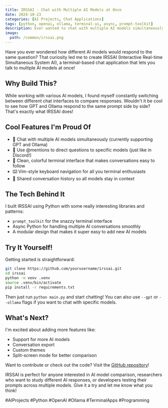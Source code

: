 ```yaml
---
title: IRSSAI - Chat with Multiple AI Models at Once
date: 2024-10-23
categories: [AI Projects, Chat Applications]
tags: [python, openai, ollama, terminal-ui, async, prompt-toolkit]
description: Ever wanted to chat with multiple AI models simultaneously? IRSSAI lets you do just that with a sleek terminal interface, making it easy to compare different AI responses in real-time.
image:
  path: /common/irssai.png
---
```


Have you ever wondered how different AI models would respond to the same question? That curiosity led me to create IRSSAI (Interactive Real-time Simultaneous System AI), a terminal-based chat application that lets you talk to multiple AI models at once!

## Why Build This?

While working with various AI models, I found myself constantly switching between different chat interfaces to compare responses. Wouldn't it be cool to see how GPT and Ollama respond to the same prompt side by side? That's exactly what IRSSAI does!

## Cool Features I'm Proud Of

- 💬 Chat with multiple AI models simultaneously (currently supporting GPT and Ollama)
- 📧 Use @mentions to direct questions to specific models (just like in Discord!)
- 🎨 Clean, colorful terminal interface that makes conversations easy to follow
- ⌨️ Vim-style keyboard navigation for all you terminal enthusiasts
- 🔄 Shared conversation history so all models stay in context

## The Tech Behind It

I built IRSSAI using Python with some really interesting libraries and patterns:
- `prompt_toolkit` for the snazzy terminal interface
- Async Python for handling multiple AI conversations smoothly
- A modular design that makes it super easy to add new AI models

## Try It Yourself!

Getting started is straightforward:
```bash
git clone https://github.com/yourusername/irssai.git
cd irssai
python -m venv .venv
source .venv/bin/activate
pip install -r requirements.txt
```

Then just run `python main.py` and start chatting! You can also use `--gpt` or `--ollama` flags if you want to chat with specific models.

## What's Next?

I'm excited about adding more features like:
- Support for more AI models
- Conversation export
- Custom themes
- Split-screen mode for better comparison

Want to contribute or check out the code? Visit the [GitHub repository](https://github.com/jmcdice/irssai)!

IRSSAI is perfect for anyone interested in AI model comparison, researchers who want to study different AI responses, or developers testing their prompts across multiple models. Give it a try and let me know what you think!

#AIProjects #Python #OpenAI #Ollama #TerminalApps #Programming

